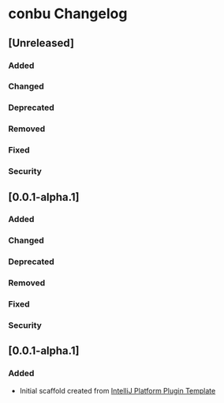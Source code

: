<!-- Keep a Changelog guide -> https://keepachangelog.com -->

# conbu Changelog

## [Unreleased]
### Added

### Changed

### Deprecated

### Removed

### Fixed

### Security
## [0.0.1-alpha.1]
### Added

### Changed

### Deprecated

### Removed

### Fixed

### Security
## [0.0.1-alpha.1]
### Added
- Initial scaffold created from [IntelliJ Platform Plugin Template](https://github.com/JetBrains/intellij-platform-plugin-template)
